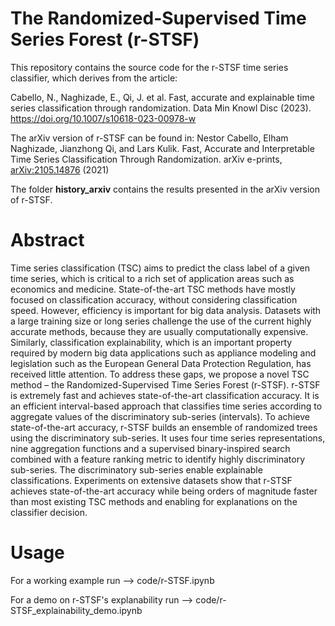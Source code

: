 # The Randomized-Supervised Time Series Forest (r-STSF)

This repository contains the source code for the r-STSF time series classifier, which derives from the article:

Cabello, N., Naghizade, E., Qi, J. et al. Fast, accurate and explainable time series classification through randomization. Data Min Knowl Disc (2023). https://doi.org/10.1007/s10618-023-00978-w



The arXiv version of r-STSF can be found in:
Nestor Cabello, Elham Naghizade, Jianzhong Qi, and Lars Kulik. Fast, Accurate and Interpretable Time Series Classification Through Randomization. arXiv e-prints, [arXiv:2105.14876](https://arxiv.org/abs/2105.14876) (2021)

The folder **history_arxiv** contains the results presented in the arXiv version of r-STSF.

# Abstract

Time series classification (TSC) aims to predict the class label of a given time series, which is critical to a rich set of application areas such as economics and medicine. State-of-the-art TSC methods have mostly focused on classification accuracy, without considering classification speed. However, efficiency is important for big data analysis. Datasets with a large training size or long series challenge the use of the current highly accurate methods, because they are usually computationally expensive. Similarly, classification explainability, which is an important property required by modern big data applications such as appliance modeling and legislation such as the European General Data Protection Regulation, has received little attention. To address these gaps, we propose a novel TSC method – the Randomized-Supervised Time Series Forest (r-STSF). r-STSF is extremely fast and achieves state-of-the-art classification accuracy. It is an efficient interval-based approach that classifies time series according to aggregate values of the discriminatory sub-series (intervals). To achieve state-of-the-art accuracy, r-STSF builds an ensemble of randomized trees using the discriminatory sub-series. It uses four time series representations, nine aggregation functions and a supervised binary-inspired search combined with a feature ranking metric to identify highly discriminatory sub-series. The discriminatory sub-series enable explainable classifications. Experiments on extensive datasets show that r-STSF achieves state-of-the-art accuracy while being orders of magnitude faster than most existing TSC methods and enabling for explanations on the classifier decision.


# Usage

For a working example run --> code/r-STSF.ipynb

For a demo on r-STSF's explanability run --> code/r-STSF_explainability_demo.ipynb
